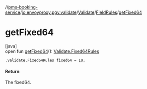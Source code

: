 //[pms-booking-service](../../../../index.md)/[io.envoyproxy.pgv.validate](../../index.md)/[Validate](../index.md)/[FieldRules](index.md)/[getFixed64](get-fixed64.md)

# getFixed64

[java]\
open fun [getFixed64](get-fixed64.md)(): [Validate.Fixed64Rules](../-fixed64-rules/index.md)

`.validate.Fixed64Rules fixed64 = 10;`

#### Return

The fixed64.